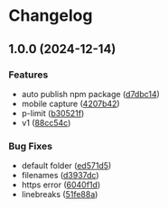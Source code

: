 # Changelog

## 1.0.0 (2024-12-14)

### Features

- auto publish npm package ([d7dbc14](https://github.com/tanmay-pathak/drishti/commit/d7dbc1465ae2227ba172712c3d51d67d90066280))
- mobile capture ([4207b42](https://github.com/tanmay-pathak/drishti/commit/4207b4233b21c38836e144a558ae73f4a5a083b4))
- p-limit ([b30521f](https://github.com/tanmay-pathak/drishti/commit/b30521fd72eb87fb174c1564f8107e80a77971a5))
- v1 ([88cc54c](https://github.com/tanmay-pathak/drishti/commit/88cc54c3e4839dd8b779b08e62682f547058fe0d))

### Bug Fixes

- default folder ([ed571d5](https://github.com/tanmay-pathak/drishti/commit/ed571d536b3313d62680013d845ba62f145aad54))
- filenames ([d3937dc](https://github.com/tanmay-pathak/drishti/commit/d3937dcfb43634c133e7fad8ae9adb1a3beeadd0))
- https error ([6040f1d](https://github.com/tanmay-pathak/drishti/commit/6040f1d20aef9bd6530bded83401a607c1af09e3))
- linebreaks ([51fe88a](https://github.com/tanmay-pathak/drishti/commit/51fe88a7d428c2e1f698620cf10608e8956cabbf))
